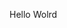 Hello Wolrd





















































































































































































































































































































































































































































































































































































































































































































































































































































































































































































































































































































































































































































































































































